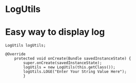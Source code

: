 # LogUtils
Easy way to display log 
============
```
LogUtils logUtils;

@Override
    protected void onCreate(Bundle savedInstanceState) {
        super.onCreate(savedInstanceState);
        logUtils = new LogUtils(this.getClass());
        logUtils.LOGE("Enter Your String Value Here");
        }
```
